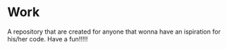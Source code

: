 # Work
A repository that are created for anyone that wonna have an ispiration for his/her code. Have a fun!!!!!
